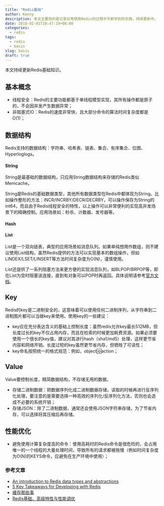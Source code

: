 ```yaml
---
title: "Redis基础"
author: Kenny
description: 本文主要目的是记录日常使用Redis的过程中不断学到的东西，持续更新中。
date: 2018-02-01T10:47:19+08:00
categories:
  - redis
tags:
  - redis
  - basis
slug: basis
draft: true
---
```


本文持续更新Redis基础知识。

## 基本概念
  - 线程安全：Redis的主要功能都基于单线程模型实现，其所有操作都是原子的，不会因并发产生数据异常；
  - 非阻塞式IO：Redis的速度非常快，且大部分命令的算法时间复杂度都是O(1)；

## 数据结构
Redis支持的数据结构：字符串、哈希表、链表、集合、有序集合、位图、Hyperloglogs。
#### String
String是最基础的数据结构，只应用String数据结构来存储的Redis类似Memcache。

String是Redis的基础数据类型，其他所有数据类型在Redis中都体现为String。比如操作整形的方法：INCR/INCRBY/DECR/DECRBY，可以操作保存为String的int64，而且由于Redis线程安全的特性，以上操作可以非常便利的实现高并发场景下的精确控制。应用场景如：秒杀、计数器、发号器等。

#### Hash


#### List
List是一个双向链表，典型的应用场景如消息队列。如果单纯想用作数组，则不建议使用List结构，虽然Redis提供的方法可以实现基本的数组操作，但如LINDEX/LSET/LINSERT等方法时间复杂度为O(N)，谨慎使用。

List还提供了一系列阻塞方法来更方便的实现消息队列，如BLPOP/BRPOP等，即在List为空时阻塞该连接，直到有对象可以POP时再返回。具体说明请参考[官方文档](https://redis.io/topics/data-types-intro)。

## Key
Redis的key是二进制安全的，这意味着可以使用任何二进制序列，从字符串到二进制图片都可以当做key来使用。使用key的一些建议：

  - key应在充分表达含义的基础上控制长度：虽然redis允许key最长512MB，但长度过长的key不仅占用内存，而且在检索的时候更加耗费资源。如果必须要使用一个很长的key值，建议对其进行hash（sha1/md5）处理，这样更节省内容和网络开销。长度过短的key虽然更节省内存，但牺牲了可读性；
  - key命名按照统一的格式规范：例如，object:id:action；

## Value
Value要控制长度，精简数据结构，不存储无用的数据。

  - 存储二进制数据：把数据序列化成二进制数据存储，读取的时候再进行反序列化处理，要注意的是需要选择一种高效的序列化/反序列化方法，否则也会造成不必要的系统开销；
  - 存储JSON：除了二进制数据，通常还会使用JSON字符串存储，为了节省内存，可以选择将其压缩后再存储。

## 性能优化
  - 避免使用计算复杂度高的命令：使用高耗时的Redis命令是很危险的，会占用唯一的一个线程的大量处理时间，导致所有的请求都被拖慢（例如时间复杂度为O(N)的KEYS命令，应避免在生产环境中使用）；

### 参考文章
  - [An introduction to Redis data types and abstractions](https://redis.io/topics/data-types-intro)
  - [5 Key Takeaways for Developing with Redis](https://redislabs.com/blog/5-key-takeaways-for-developing-with-redis/)
  - [缓存那些事](https://tech.meituan.com/cache_about.html)
  - [Redis基础、高级特性与性能调优](https://www.jianshu.com/p/2f14bc570563)

